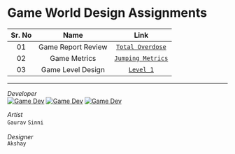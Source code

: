# Game World Design Assignments

Sr. No|Name|Link
:----:|:--:|:--:
01|Game Report Review|[`Total Overdose`](https://ysd98.github.io/Cinco_Amigos/Assignment01/TotalOverdose.pdf)
02|Game Metrics|[`Jumping Metrics`](https://ysd98.github.io/Cinco_Amigos/Assignment02/index.html)
03|Game Level Design|[`Level 1`](https://ysd98.github.io/Cinco_Amigos/Assignment03/index.html)
--------
*Developer* <br/>
[![Game Dev](https://img.shields.io/badge/Yash_Dushettiwar-red)](https://in.linkedin.com/in/yash-dushettiwar)
[![Game Dev](https://img.shields.io/badge/Agnijeet_Choudhary-yellowgreen)]()
[![Game Dev](https://img.shields.io/badge/Vinay_Panchal-blue)]()

*Artist* <br/> `Gaurav` `Sinni` <br/> <br/>
*Designer* <br/> `Akshay`



